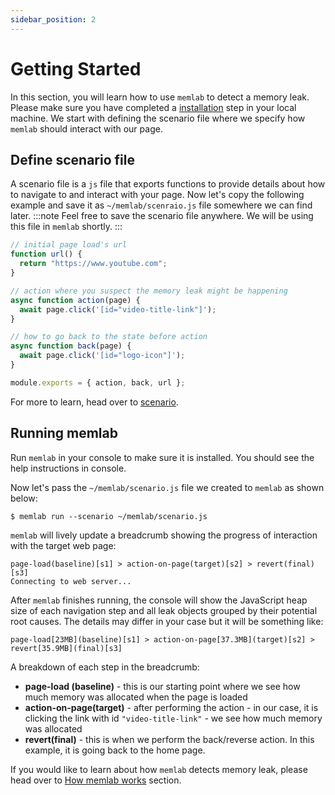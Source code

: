 ```yaml
---
sidebar_position: 2
---
```


# Getting Started
In this section, you will learn how to use `memlab` to detect a memory leak. Please make sure you have completed a [installation](/docs/installation) step in your local machine. We start with defining the scenario file where we specify how `memlab` should interact with our page.


## Define scenario file
A scenario file is a `js` file that exports functions to provide details about how to navigate to and interact with your page. Now let's copy the following example and save it as `~/memlab/scenraio.js` file somewhere we can find later.
:::note
Feel free to save the scenario file anywhere. We will be using this file in `memlab` shortly.
:::

```js
// initial page load's url
function url() {
  return "https://www.youtube.com";
}

// action where you suspect the memory leak might be happening
async function action(page) {
  await page.click('[id="video-title-link"]');
}

// how to go back to the state before action
async function back(page) {
  await page.click('[id="logo-icon"]');
}

module.exports = { action, back, url };
```

For more to learn, head over to [scenario](/under-construction).

## Running memlab
Run `memlab` in your console to make sure it is installed. You should see the help instructions in console.

Now let's pass the `~/memlab/scenario.js` file we created to `memlab` as shown below:
```
$ memlab run --scenario ~/memlab/scenario.js
```
`memlab` will lively update a breadcrumb showing the progress of interaction with the target web page:
```
page-load(baseline)[s1] > action-on-page(target)[s2] > revert(final)[s3]
Connecting to web server...
```
After `memlab` finishes running, the console will show the JavaScript heap size of each navigation step and all leak objects grouped by their potential root causes. The details may differ in your case but it will be something like:

```
page-load[23MB](baseline)[s1] > action-on-page[37.3MB](target)[s2] > revert[35.9MB](final)[s3]
```

A breakdown of each step in the breadcrumb:
- **page-load (baseline)** - this is our starting point where we see how much memory was allocated when the page is loaded
- **action-on-page(target)** - after performing the action - in our case, it is clicking the link with id `"video-title-link"` - we see how much memory was allocated
- **revert(final)** - this is when we perform the back/reverse action. In this example, it is going back to the home page.

If you would like to learn about how `memlab` detects memory leak, please head over to [How memlab works](/docs/how-memlab-works) section.
